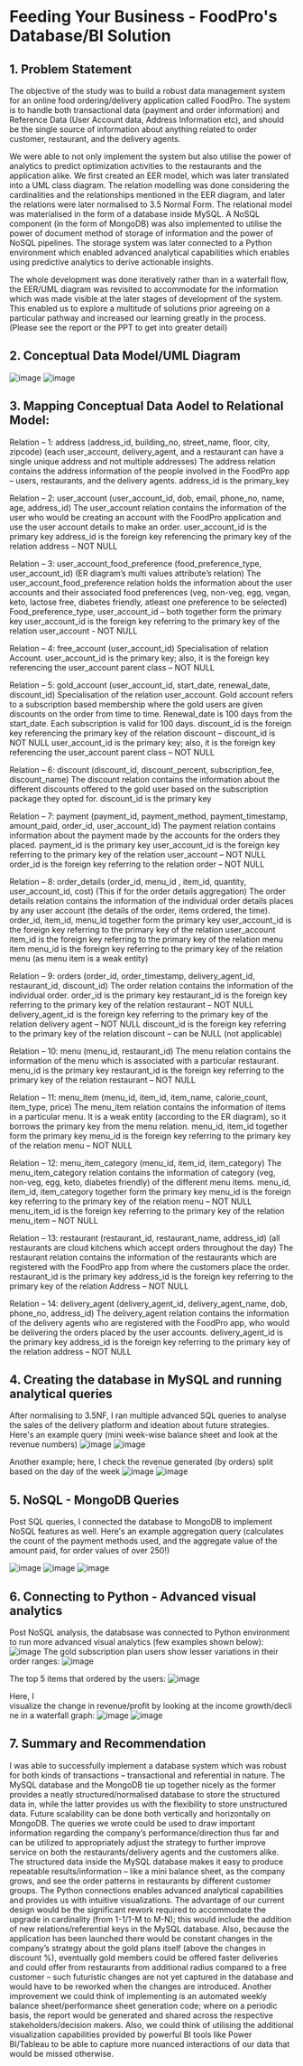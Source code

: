 # Feeding Your Business - FoodPro's Database/BI Solution
## 1. Problem Statement

The objective of the study was to build a robust data management system for an online food ordering/delivery application called FoodPro. The system is to handle both transactional data (payment and order information) and Reference Data (User Account data, Address Information etc), and should be the single source of information about anything related to order customer, restaurant, and the delivery agents. 

We were able to not only implement the system but also utilise the power of analytics to predict optimization activities to the restaurants and the application alike. We first created an EER model, which was later translated into a UML class diagram. The relation modelling was done considering the cardinalities and the relationships mentioned in the EER diagram, and later the relations were later normalised to 3.5 Normal Form. The relational model was materialised in the form of a database inside MySQL. A NoSQL component (in the form of MongoDB) was also implemented to utilise the power of document method of storage of information and the power of NoSQL pipelines. The storage system was later connected to a Python environment which enabled advanced analytical capabilities which enables using predictive analytics to derive actionable insights. 

The whole development was done iteratively rather than in a waterfall flow, the EER/UML diagram was revisited to accommodate for the information which was made visible at the later stages of development of the system. This enabled us to explore a multitude of solutions prior agreeing on a particular pathway and increased our learning greatly in the process. (Please see the report or the PPT to get into greater detail)

## 2. Conceptual Data Model/UML Diagram

![image](https://user-images.githubusercontent.com/35379830/215352262-89563070-dad0-4100-9f94-32d0ac9e7536.png)
![image](https://user-images.githubusercontent.com/35379830/215352274-caf6321b-6ec1-438e-a965-490027378dc8.png)

## 3. Mapping Conceptual Data Aodel to Relational Model:

Relation – 1: 
address (address_id, building_no, street_name, floor, city, zipcode) (each user_account, 
delivery_agent, and a restaurant can have a single unique address and not multiple addresses)
The address relation contains the address information of the people involved in the FoodPro app –
users, restaurants, and the delivery agents.
address_id is the primary_key

Relation – 2:
user_account (user_account_id, dob, email, phone_no, name, age, address_id)
The user_account relation contains the information of the user who would be creating an account 
with the FoodPro application and use the user account details to make an order.
user_account_id is the primary key 
address_id is the foreign key referencing the primary key of the relation address – NOT NULL

Relation – 3:
user_account_food_preference (food_preference_type, user_account_id) (ER diagram’s multi 
values attribute’s relation)
The user_account_food_preference relation holds the information about the user accounts and their 
associated food preferences (veg, non-veg, egg, vegan, keto, lactose free, diabetes friendly, atleast 
one preference to be selected)
Food_preference_type, user_account_id – both together form the primary key
user_account_id is the foreign key referring to the primary key of the relation user_account - NOT 
NULL

Relation – 4:
free_account (user_account_id)
Specialisation of relation Account. 
user_account_id is the primary key; also, it is the foreign key referencing the user_account parent 
class – NOT NULL

Relation – 5:
gold_account (user_account_id, start_date, renewal_date, discount_id)
Specialisation of the relation user_account. Gold account refers to a subscription based membership 
where the gold users are given discounts on the order from time to time. Renewal_date is 100 days 
from the start_date. Each subscription is valid for 100 days.
discount_id is the foreign key referencing the primary key of the relation discount – discount_id is 
NOT NULL
user_account_id is the primary key; also, it is the foreign key referencing the user_account parent 
class – NOT NULL

Relation – 6:
discount (discount_id, discount_percent, subscription_fee, discount_name)
The discount relation contains the information about the different discounts offered to the gold user 
based on the subscription package they opted for.
discount_id is the primary key

Relation – 7:
payment (payment_id, payment_method, payment_timestamp, amount_paid, order_id, 
user_account_id)
The payment relation contains information about the payment made by the accounts for the orders 
they placed.
payment_id is the primary key
user_account_id is the foreign key referring to the primary key of the relation user_account – NOT 
NULL
order_id is the foreign key referring to the relation order – NOT NULL

Relation – 8:
order_details (order_id, menu_id , item_id, quantity, user_account_id, cost) (This if for the order 
details aggregation)
The order details relation contains the information of the individual order details places by any user 
account (the details of the order, items ordered, the time).
order_id, item_id, menu_id together form the primary key
user_account_id is the foreign key referring to the primary key of the relation user_account
item_id is the foreign key referring to the primary key of the relation menu item 
menu_id is the foreign key referring to the primary key of the relation menu (as menu item is a 
weak entity)

Relation – 9:
orders (order_id, order_timestamp, delivery_agent_id, restaurant_id, discount_id)
The order relation contains the information of the individual order.
order_id is the primary key
restaurant_id is the foreign key referring to the primary key of the relation restaurant – NOT NULL
delivery_agent_id is the foreign key referring to the primary key of the relation delivery agent –
NOT NULL
discount_id is the foreign key referring to the primary key of the relation discount – can be NULL 
(not applicable)

Relation – 10:
menu (menu_id, restaurant_id) 
The menu relation contains the information of the menu which is associated with a particular 
restaurant.
menu_id is the primary key
restaurant_id is the foreign key referring to the primary key of the relation restaurant – NOT NULL 

Relation – 11:
menu_item (menu_id, item_id, item_name, calorie_count, item_type, price)
The menu_item relation contains the information of items in a particular menu. It is a weak entity 
(according to the ER diagram), so it borrows the primary key from the menu relation.
menu_id, item_id together form the primary key
menu_id is the foreign key referring to the primary key of the relation menu – NOT NULL

Relation – 12:
menu_item_category (menu_id, item_id, item_category)
The menu_item_category relation contains the information of category (veg, non-veg, egg, keto, 
diabetes friendly) of the different menu items.
menu_id, item_id, item_category together form the primary key
menu_id is the foreign key referring to the primary key of the relation menu – NOT NULL
menu_item_id is the foreign key referring to the primary key of the relation menu_item – NOT 
NULL

Relation – 13:
restaurant (restaurant_id, restaurant_name, address_id) (all restaurants are cloud kitchens which 
accept orders throughout the day)
The restaurant relation contains the information of the restaurants which are registered with the 
FoodPro app from where the customers place the order.
restaurant_id is the primary key 
address_id is the foreign key referring to the primary key of the relation Address – NOT NULL

Relation – 14:
delivery_agent (delivery_agent_id, delivery_agent_name, dob, phone_no, address_id)
The delivery_agent relation contains the information of the delivery agents who are registered with 
the FoodPro app, who would be delivering the orders placed by the user accounts.
delivery_agent_id is the primary key 
address_id is the foreign key referring to the primary key of the relation address – NOT NULL

## 4. Creating the database in MySQL and running analytical queries

After normalising to 3.5NF, I ran multiple advanced SQL queries to analyse the sales of the delivery platform and ideation about future strategies. Here's an example query (mini week-wise balance sheet and look at the revenue numbers)
![image](https://user-images.githubusercontent.com/35379830/215352363-c813afc7-edcc-4925-accb-3ebd45bbaae6.png)
![image](https://user-images.githubusercontent.com/35379830/215355773-3ef9870e-7ce4-4796-bd77-a13b22a2652b.png)

Another example; here, I check the revenue generated (by orders) split based on the day of the week ![image](https://user-images.githubusercontent.com/35379830/215355762-75fc8093-5fa2-4437-b30f-25d8b2ede5fe.png)
![image](https://user-images.githubusercontent.com/35379830/215355767-e156c8e9-d48a-4754-8342-579ff8b3a51c.png)

## 5. NoSQL - MongoDB Queries

Post SQL queries, I connected the database to MongoDB to implement NoSQL features as well. Here's an example aggregation query (calculates the count of the payment methods used, and the aggregate value of the amount paid, for order values of over 250!)

![image](https://user-images.githubusercontent.com/35379830/215352429-96b3193a-9034-4895-a8f0-5fa5cc75617c.png)
![image](https://user-images.githubusercontent.com/35379830/215352434-a8df4025-9377-41a8-81ad-11822e7482b9.png)
![image](https://user-images.githubusercontent.com/35379830/215352437-c3d2fb37-3fda-4e40-997e-d755013b83ad.png)

## 6. Connecting to Python - Advanced visual analytics

Post NoSQL analysis, the databsase was connected to Python environment to run more advanced visual analytics (few examples shown below):
![image](https://user-images.githubusercontent.com/35379830/215352468-8562c9ed-ad9b-4086-a79a-2bf6277971b3.png)
The gold subscription plan users show lesser variations in their order ranges:
![image](https://user-images.githubusercontent.com/35379830/215352480-4654a40c-cac5-4e8a-9e2b-9b57798c2a86.png)

The top 5 items that ordered by the users:
![image](https://user-images.githubusercontent.com/35379830/215352502-df150b7c-7e06-4d00-8a36-eaa4feb672b7.png)

Here, I visualize the change in revenue/profit by looking at the income growth/decline in a waterfall graph:
![image](https://user-images.githubusercontent.com/35379830/215352558-e8b92c7f-3ef0-4405-b9c4-b944df643a4d.png)
![image](https://user-images.githubusercontent.com/35379830/215352570-99357283-e2f6-4476-ab03-6ec5765ccef4.png)

## 7. Summary and Recommendation

I was able to successfully implement a database system which was robust for both kinds of 
transactions – transactional and referential in nature. The MySQL database and the MongoDB tie up 
together nicely as the former provides a neatly structured/normalised database to store the 
structured data in, while the latter provides us with the flexibility to store unstructured data. Future 
scalability can be done both vertically and horizontally on MongoDB. The queries we wrote could 
be used to draw important information regarding the company’s performance/direction thus far and
can be utilized to appropriately adjust the strategy to further improve service on both the 
restaurants/delivery agents and the customers alike. The structured data inside the MySQL database 
makes it easy to produce repeatable results/information – like a mini balance sheet, as the company 
grows, and see the order patterns in restaurants by different customer groups. The Python 
connections enables advanced analytical capabilities and provides us with intuitive visualizations.
The advantage of our current design would be the significant rework required to accommodate the 
upgrade in cardinality (from 1-1/1-M to M-N); this would include the addition of new 
relations/referential keys in the MySQL database. Also, because the application has been launched 
there would be constant changes in the company’s strategy about the gold plans itself (above the 
changes in discount %), eventually gold members could be offered faster deliveries and could offer
from restaurants from additional radius compared to a free customer – such futuristic changes are 
not yet captured in the database and would have to be reworked when the changes are introduced. 
Another improvement we could think of implementing is an automated weekly balance 
sheet/performance sheet generation code; where on a periodic basis, the report would be generated 
and shared across the respective stakeholders/decision makers. Also, we could think of utilising the 
additional visualization capabilities provided by powerful BI tools like Power BI/Tableau to be able 
to capture more nuanced interactions of our data that would be missed otherwise.
